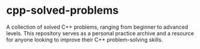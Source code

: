 # cpp-solved-problems
A collection of solved C++ problems, ranging from beginner to advanced levels. This repository serves as a personal practice archive and a resource for anyone looking to improve their C++ problem-solving skills.

